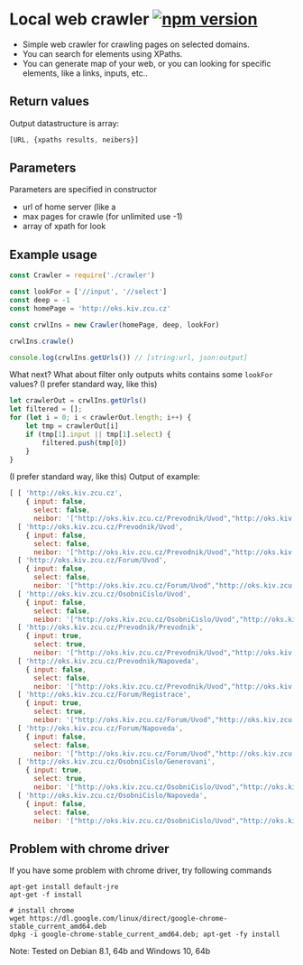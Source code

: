 # Local web crawler [![npm version](https://badge.fury.io/js/local-web-crawler.svg)](https://badge.fury.io/js/local-web-crawler)

- Simple web crawler for crawling pages on selected domains.
- You can search for elements using XPaths.
- You can generate map of your web, or you can looking for specific elements, like a links, inputs, etc..

## Return values
Output datastructure is array:
```javascript
[URL, {xpaths results, neibers}]
```
## Parameters
Parameters are specified in constructor
* url of home server (like a
* max pages for crawle (for unlimited use -1)
* array of xpath for look

## Example usage

```javascript
const Crawler = require('./crawler')

const lookFor = ['//input', '//select']
const deep = -1
const homePage = 'http://oks.kiv.zcu.cz'

const crwlIns = new Crawler(homePage, deep, lookFor)

crwlIns.crawle()

console.log(crwlIns.getUrls()) // [string:url, json:output]
```

What next?
What about filter only outputs whits contains some ``` lookFor ``` values?
(I prefer standard way, like this)
```javascript
let crawlerOut = crwlIns.getUrls()
let filtered = [];
for (let i = 0; i < crawlerOut.length; i++) {
	let tmp = crawlerOut[i]
	if (tmp[1].input || tmp[1].select) {
		filtered.push(tmp[0])
	}
}
```
(I prefer standard way, like this)
Output of example:
```javascript
[ [ 'http://oks.kiv.zcu.cz',
    { input: false,
      select: false,
      neibor: '["http://oks.kiv.zcu.cz/Prevodnik/Uvod","http://oks.kiv.zcu.cz/Forum/Uvod","http://oks.kiv.zcu.cz/OsobniCislo/Uvod"]' } ],
  [ 'http://oks.kiv.zcu.cz/Prevodnik/Uvod',
    { input: false,
      select: false,
      neibor: '["http://oks.kiv.zcu.cz/Prevodnik/Uvod","http://oks.kiv.zcu.cz/Prevodnik/Prevodnik","http://oks.kiv.zcu.cz/Prevodnik/Napoveda"]' } ],
  [ 'http://oks.kiv.zcu.cz/Forum/Uvod',
    { input: false,
      select: false,
      neibor: '["http://oks.kiv.zcu.cz/Forum/Uvod","http://oks.kiv.zcu.cz/Forum/Registrace","http://oks.kiv.zcu.cz/Forum/Napoveda"]' } ],
  [ 'http://oks.kiv.zcu.cz/OsobniCislo/Uvod',
    { input: false,
      select: false,
      neibor: '["http://oks.kiv.zcu.cz/OsobniCislo/Uvod","http://oks.kiv.zcu.cz/OsobniCislo/Generovani","http://oks.kiv.zcu.cz/OsobniCislo/Napoveda"]' } ],
  [ 'http://oks.kiv.zcu.cz/Prevodnik/Prevodnik',
    { input: true,
      select: true,
      neibor: '["http://oks.kiv.zcu.cz/Prevodnik/Uvod","http://oks.kiv.zcu.cz/Prevodnik/Prevodnik","http://oks.kiv.zcu.cz/Prevodnik/Napoveda"]' } ],
  [ 'http://oks.kiv.zcu.cz/Prevodnik/Napoveda',
    { input: false,
      select: false,
      neibor: '["http://oks.kiv.zcu.cz/Prevodnik/Uvod","http://oks.kiv.zcu.cz/Prevodnik/Prevodnik","http://oks.kiv.zcu.cz/Prevodnik/Napoveda"]' } ],
  [ 'http://oks.kiv.zcu.cz/Forum/Registrace',
    { input: true,
      select: true,
      neibor: '["http://oks.kiv.zcu.cz/Forum/Uvod","http://oks.kiv.zcu.cz/Forum/Registrace","http://oks.kiv.zcu.cz/Forum/Napoveda"]' } ],
  [ 'http://oks.kiv.zcu.cz/Forum/Napoveda',
    { input: false,
      select: false,
      neibor: '["http://oks.kiv.zcu.cz/Forum/Uvod","http://oks.kiv.zcu.cz/Forum/Registrace","http://oks.kiv.zcu.cz/Forum/Napoveda"]' } ],
  [ 'http://oks.kiv.zcu.cz/OsobniCislo/Generovani',
    { input: true,
      select: true,
      neibor: '["http://oks.kiv.zcu.cz/OsobniCislo/Uvod","http://oks.kiv.zcu.cz/OsobniCislo/Generovani","http://oks.kiv.zcu.cz/OsobniCislo/Napoveda"]' } ],
  [ 'http://oks.kiv.zcu.cz/OsobniCislo/Napoveda',
    { input: false,
      select: false,
      neibor: '["http://oks.kiv.zcu.cz/OsobniCislo/Uvod","http://oks.kiv.zcu.cz/OsobniCislo/Generovani","http://oks.kiv.zcu.cz/OsobniCislo/Napoveda"]' } ] ]
```

## Problem with chrome driver
If you have some problem with chrome driver, try following commands
```
apt-get install default-jre
apt-get -f install

# install chrome
wget https://dl.google.com/linux/direct/google-chrome-stable_current_amd64.deb
dpkg -i google-chrome-stable_current_amd64.deb; apt-get -fy install
```
Note: Tested on Debian 8.1, 64b and Windows 10, 64b
